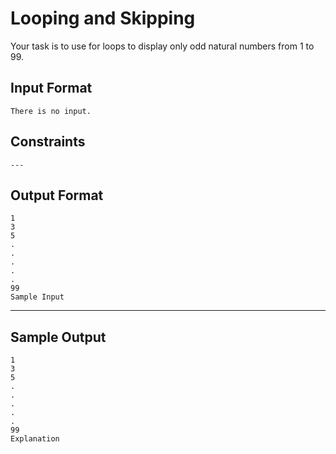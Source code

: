 # Looping and Skipping
Your task is to use for loops to display only odd natural numbers from 1 to 99.

## Input Format

```
There is no input.
```

## Constraints

```
---
```

## Output Format

```
1
3
5
.
.
.
.
.
99  
Sample Input

```

---

## Sample Output

```
1
3
5
.
.
.
.
.
99  
Explanation
```

